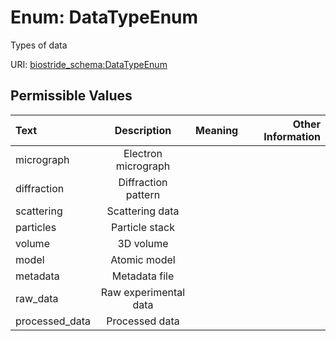 
# Enum: DataTypeEnum

Types of data

URI: [biostride_schema:DataTypeEnum](https://w3id.org/biostride/schema/DataTypeEnum)


## Permissible Values

| Text | Description | Meaning | Other Information |
| :--- | :---: | :---: | ---: |
| micrograph | Electron micrograph |  |  |
| diffraction | Diffraction pattern |  |  |
| scattering | Scattering data |  |  |
| particles | Particle stack |  |  |
| volume | 3D volume |  |  |
| model | Atomic model |  |  |
| metadata | Metadata file |  |  |
| raw_data | Raw experimental data |  |  |
| processed_data | Processed data |  |  |
